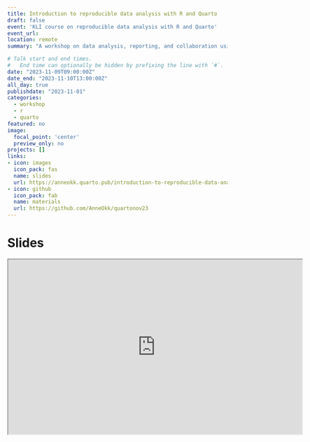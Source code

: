 ```yaml
---
title: Introduction to reproducible data analysis with R and Quarto
draft: false
event: 'KLI course on reproducible data analysis with R and Quarto'
event_url: 
location: remote
summary: "A workshop on data analysis, reporting, and collaboration using R and Quarto."

# Talk start and end times.
#   End time can optionally be hidden by prefixing the line with `#`.
date: "2023-11-09T09:00:00Z"
date_end: "2023-11-10T13:00:00Z"
all_day: true
publishdate: "2023-11-01"
categories:
  - workshop
  - r 
  - quarto
featured: no
image:
  focal_point: 'center'
  preview_only: no
projects: []
links:
- icon: images
  icon_pack: fas
  name: slides
  url: https://anneokk.quarto.pub/introduction-to-reproducible-data-analysis-with-r-and-quarto/#/title-slide
- icon: github
  icon_pack: fab
  name: materials
  url: https://github.com/AnneOkk/quartonov23
---
```


# Slides 

<iframe src="https://anneokk.quarto.pub/introduction-to-reproducible-data-analysis-with-r-and-quarto/#/title-slide" width="672" height="400px" data-external="1"></iframe>

 

